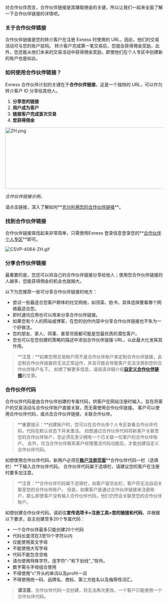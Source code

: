 
对合作伙伴而言，合作伙伴链接是其赚取佣金的关键，所以让我们一起来全面了解一下合作伙伴链接的详情吧。

### 关于合作伙伴链接 ###

合作伙伴链接是您的转介客户在注册 Exness 时使用的 URL，因此，他们的交易活动可与您的账户挂钩。 转介客户完成第一笔交易后，您就会获得佣金奖励，此外，您还能从他们未来的交易活动中获得佣金奖励，即使他们在个人专区中创建新的账户也是如此。

### 如何使用合作伙伴链接？ ###

Exness 合作伙伴计划的关键在于**合作伙伴链接**，这是一个独特的 URL，可以作为转介客户 ID 分享给其他人。

1. **分享您的链接**
2. **用户成为客户**
3. **链接客户完成首次交易**
4. **您获得佣金**

<img alt="ZH.png" src="https://get.exnessaffiliates.help/hc/article_attachments/6867474333458/ZH.png" height="196" width="506" />

*合作伙伴链接示例。*

请点击链接，深入了解如何**[充分利用您的合作伙伴链接](https://get.exnessaffiliates.help/hc/zh-cn/articles/360016804479)**。

### 找到合作伙伴链接 ###

合作伙伴链接查找起来非常简单，只需使用Exness 登录信息登录您的**[合作伙伴个人专区](https://my.exnessaffiliates.com/login/?lang=en)**即可。

![CSVP-4064-ZH.gif](https://get.exnessaffiliates.help/hc/article_attachments/7170450170386/CSVP-4064-ZH.gif)

### 分享合作伙伴链接 ###

最重要的是，您还可以将自己的合作伙伴链接分享给他人；使用您合作伙伴链接的人越多，您能获得佣金的机会也就越大。

以下为您推荐一些可分享合作伙伴链接的地方：

* 尝试一些最适合您客户群体的社交网络，如领英、脸书，具体选择要看哪个网络最适合您。
* 即时通讯应用也可以用来分享合作伙伴链接。
* 如果您有个人的网站或博客，在您的创作内容中分享合作伙伴链接也不失为一个好做法。
* 您的朋友、家人、同事、甚至邻居都可能是您最优质的潜在客户。
* 您也可以在您创建的策略的描述中添加合作伙伴链接 URL，以此最大化发挥其作用。

> **注意：**如果您用交易账户而不是合作伙伴账户来定制合作伙伴链接，此定制合作伙伴链接将无法正常运作，并且可能会导致客户无法注册到您的合作伙伴账户名下。 如想了解更多信息，请阅读详细介绍[**自定义合作伙伴链接**](https://get.exnessaffiliates.help/hc/zh-cn/articles/360016504319-Customizing-Partner-Links)的文章。

### 合作伙伴代码 ###

合作伙伴代码是由合作伙伴创建的专属代码，供客户在网站注册时输入，旨在将客户的交易活动与合作伙伴账户直接关联，而无需使用合作伙伴链接。 客户可以使用合作伙伴代码，或点击合作伙伴链接，关联合作伙伴。

> **重要提示：**创建账户时，您可以在合作伙伴个人专区查看合作伙伴代码，代码在默认状态下并未激活。 如想通过合作伙伴代码将新客户关联至您的合作伙伴账户，您必须先至少拥有一个已关联一位客户的合作伙伴账户。 此外，仅当合作伙伴联系客户经理激活代码功能后，才能创建自定义合作伙伴代码。

如想使用合作伙伴代码，新用户必须在[**账户注册页面**](https://my.exness.partners/signup)**合作伙伴代码一栏（选填栏）**下输入合作伙伴代码。 合作伙伴代码属于选填栏，请建议您的客户在注册时要多加注意。

> **注意：**合作伙伴代码属于选填栏，如客户留空此栏，客户将无法自动关联至您的合作伙伴账户。 但是，如果客户是通过合作伙伴链接来注册账户，那么即使客户没有输入合作伙伴代码，他们仍然会关联至您的合作伙伴账户。

如想创建合作伙伴代码，请前往**宣传选项卡>注册工具>您的链接和代码**，并根据以下要求，自主创建至多20个专属代码：

* 一个合作伙伴最多只能创建20个代码
* 代码长度须在3至10个字符以内
* 仅能使用英文字母
* 不能使用大写字母
* 代码不能包含空格
* 请勿使用特殊字符，连字符“-”和下划线“_”除外。
* 数字需与字母组合使用
* 不得使用“c”开头的单词以及profit一词
* 不得使用统一码、品牌名、商标、第三方姓名以及侮辱性词汇。

> **请注意**，合作伙伴代码一旦创建，将无法再次更改。一个客户只能使用一个合作伙伴代码。